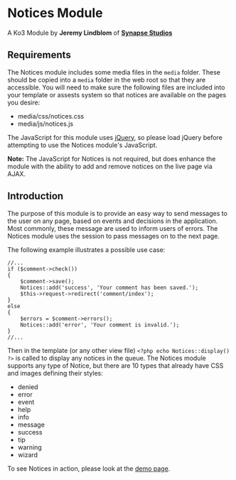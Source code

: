 Notices Module
==============

A Ko3 Module by **Jeremy Lindblom** of **[Synapse Studios](http://synapsestudios.com)**

Requirements
------------

The Notices module includes some media files in the `media` folder. These should
be copied into a `media` folder in the web root so that they are accessible. You
will need to make sure the following files are included into your template or
assests system so that notices are available on the pages you desire:

- media/css/notices.css
- media/js/notices.js

The JavaScript for this module uses
[jQuery](http://docs.jquery.com/Downloading_jQuery), so please load jQuery
before attempting to use the Notices module's JavaScript.

**Note:** The JavaScript for Notices is not required, but does enhance the module
with the ability to add and remove notices on the live page via AJAX.

Introduction
------------

The purpose of this module is to provide an easy way to send messages to the
user on any page, based on events and decisions in the application. Most
commonly, these message are used to inform users of errors. The Notices module
uses the session to pass messages on to the next page.

The following example illustrates a possible use case:

    //...
    if ($comment->check())
    {
        $comment->save();
        Notices::add('success', 'Your comment has been saved.');
        $this->request->redirect('comment/index');
    }
    else
    {
        $errors = $comment->errors();
        Notices::add('error', 'Your comment is invalid.');
    }
    //...

Then in the template (or any other view file) `<?php echo Notices::display() ?>`
is called to display any notices in the queue. The Notices module supports any
type of Notice, but there are 10 types that already have CSS and images defining
their styles:

- denied
- error
- event
- help
- info
- message
- success
- tip
- warning
- wizard

To see Notices in action, please look at the [demo page](../notice/demo).